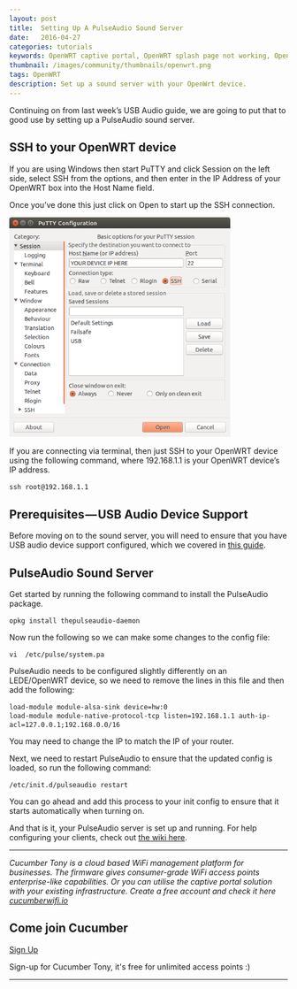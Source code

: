 ```yaml
---
layout: post
title:  Setting Up A PulseAudio Sound Server
date:   2016-04-27
categories: tutorials
keywords: OpenWRT captive portal, OpenWRT splash page not working, OpenWRT splash page template, OpenWRT splash page free, OpenWRT splash page html, OpenWRT splash page hosting, OpenMesh captive portal, OpenMesh splash page not working, OpenMesh splash page template, OpenMesh splash page free, OpenMesh splash page html, OpenMesh splash page hosting, DD-WRT, OpenWRT Routing
thumbnail: /images/community/thumbnails/openwrt.png
tags: OpenWRT
description: Set up a sound server with your OpenWrt device.
---
```


Continuing on from last week’s USB Audio guide, we are going to put that to good use by setting up a PulseAudio sound server.

## SSH to your OpenWRT device

If you are using Windows then start PuTTY and click Session on the left side, select SSH from the options, and then enter in the IP Address of your OpenWRT box into the Host Name field.

Once you’ve done this just click on Open to start up the SSH connection.

<div class="mdl-typography--text-center">
  <img src="/images/community/tutorials/openwrt/puttyconfig.png" width="400px">
</div>

If you are connecting via terminal, then just SSH to your OpenWRT device using the following command, where 192.168.1.1 is your OpenWRT device’s IP address.

    ssh root@192.168.1.1

## Prerequisites — USB Audio Device Support

Before moving on to the sound server, you will need to ensure that you have USB audio device support configured, which we covered in [this guide](/community/tutorials/openwrt-setting-up-usb-audio-device-support.html).

## PulseAudio Sound Server

Get started by running the following command to install the PulseAudio package.

    opkg install thepulseaudio-daemon

Now run the following so we can make some changes to the config file:

    vi  /etc/pulse/system.pa

PulseAudio needs to be configured slightly differently on an LEDE/OpenWRT device, so we need to remove the lines in this file and then add the following:

    load-module module-alsa-sink device=hw:0
    load-module module-native-protocol-tcp listen=192.168.1.1 auth-ip-acl=127.0.0.1;192.168.0.0/16

You may need to change the IP to match the IP of your router.

Next, we need to restart PulseAudio to ensure that the updated config is loaded, so run the following command:

    /etc/init.d/pulseaudio restart

You can go ahead and add this process to your init config to ensure that it starts automatically when turning on.

And that is it, your PulseAudio server is set up and running.
For help configuring your clients, check out [the wiki here](https://wiki.openwrt.org/doc/howto/pulseaudio#client_configuration).

<hr>

*Cucumber Tony is a cloud based WiFi management platform for businesses. The firmware gives consumer-grade WiFi access points enterprise-like capabilities. Or you can utilise the captive portal solution with your existing infrastructure. Create a free account and check it here <a href="https://cucumberwifi.io">cucumberwifi.io</a>*


<div class="mdl-typography--text-center">

<h2>Come join Cucumber</h2>

<a href="https://my.ctapp.io/#/create" class="button success dst">Sign Up</a><br>

<p>Sign-up for Cucumber Tony, it's free for unlimited access points :)</p>

<hr>

</div>
